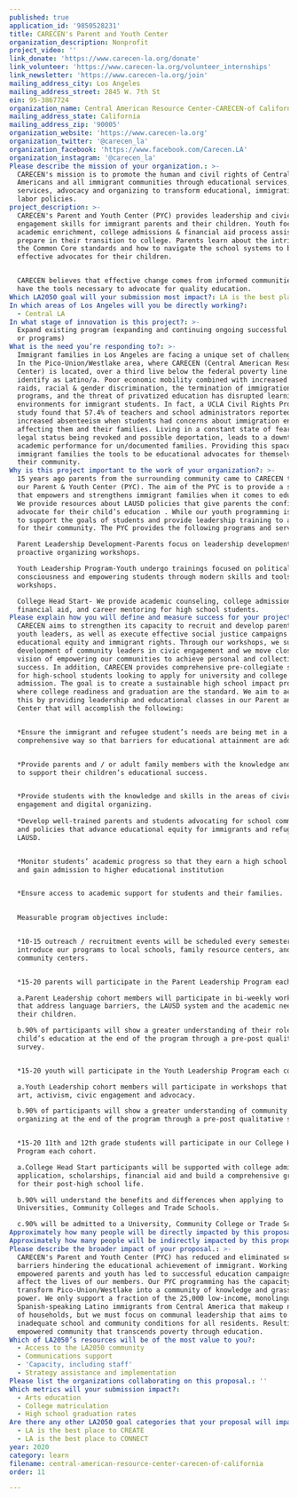 ```yaml
---
published: true
application_id: '9850528231'
title: CARECEN's Parent and Youth Center
organization_description: Nonprofit
project_video: ''
link_donate: 'https://www.carecen-la.org/donate'
link_volunteer: 'https://www.carecen-la.org/volunteer_internships'
link_newsletter: 'https://www.carecen-la.org/join'
mailing_address_city: Los Angeles
mailing_address_street: 2845 W. 7th St
ein: 95-3867724
organization_name: Central American Resource Center-CARECEN-of California
mailing_address_state: California
mailing_address_zip: '90005'
organization_website: 'https://www.carecen-la.org'
organization_twitter: '@carecen_la'
organization_facebook: 'https://www.facebook.com/Carecen.LA'
organization_instagram: '@carecen_la'
Please describe the mission of your organization.: >-
  CARECEN's mission is to promote the human and civil rights of Central
  Americans and all immigrant communities through educational services, legal
  services, advocacy and organizing to transform educational, immigration and
  labor policies.
project_description: >-
  CARECEN's Parent and Youth Center (PYC) provides leadership and civic
  engagement skills for immigrant parents and their children. Youth focus on
  academic enrichment, college admissions & financial aid process assistance to
  prepare in their transition to college. Parents learn about the intricacies of
  the Common Core standards and how to navigate the school systems to be
  effective advocates for their children.


  CARECEN believes that effective change comes from informed communities who
  have the tools necessary to advocate for quality education. 
Which LA2050 goal will your submission most impact?: LA is the best place to LEARN
In which areas of Los Angeles will you be directly working?:
  - Central LA
In what stage of innovation is this project?: >-
  Expand existing program (expanding and continuing ongoing successful projects
  or programs)
What is the need you’re responding to?: >-
  Immigrant families in Los Angeles are facing a unique set of challenges today.
  In the Pico-Union/Westlake area, where CARECEN (Central American Resource
  Center) is located, over a third live below the federal poverty line and 65%
  identify as Latino/a. Poor economic mobility combined with increased ICE
  raids, racial & gender discrimination, the termination of immigration relief
  programs, and the threat of privatized education has disrupted learning
  environments for immigrant students. In fact, a UCLA Civil Rights Project
  study found that 57.4% of teachers and school administrators reported
  increased absenteeism when students had concerns about immigration enforcement
  affecting them and their families. Living in a constant state of fear over
  legal status being revoked and possible deportation, leads to a downturn in
  academic performance for un/documented families. Providing this space gives
  immigrant families the tools to be educational advocates for themselves and
  their community.
Why is this project important to the work of your organization?: >-
  15 years ago parents from the surrounding community came to CARECEN to develop
  our Parent & Youth Center (PYC). The aim of the PYC is to provide a safe space
  that empowers and strengthens immigrant families when it comes to education.
  We provide resources about LAUSD policies that give parents the confidence to
  advocate for their child’s education . While our youth programming is designed
  to support the goals of students and provide leadership training to advocate
  for their community. The PYC provides the following programs and services: 

  Parent Leadership Development-Parents focus on leadership development and
  proactive organizing workshops.

  Youth Leadership Program-Youth undergo trainings focused on political
  consciousness and empowering students through modern skills and tools
  workshops.

  College Head Start- We provide academic counseling, college admission support,
  financial aid, and career mentoring for high school students.
Please explain how you will define and measure success for your project.: >
  CARECEN aims to strengthen its capacity to recruit and develop parent and
  youth leaders, as well as execute effective social justice campaigns for
  educational equity and immigrant rights. Through our workshops, we support the
  development of community leaders in civic engagement and we move closer to our
  vision of empowering our communities to achieve personal and collective
  success. In addition, CARECEN provides comprehensive pre-collegiate services
  for high-school students looking to apply for university and college
  admission. The goal is to create a sustainable high school impact program
  where college readiness and graduation are the standard. We aim to achieve
  this by providing leadership and educational classes in our Parent and Youth
  Center that will accomplish the following: 


  *Ensure the immigrant and refugee student’s needs are being met in a
  comprehensive way so that barriers for educational attainment are addressed.


  *Provide parents and / or adult family members with the knowledge and skills
  to support their children’s educational success.


  *Provide students with the knowledge and skills in the areas of civic
  engagement and digital organizing.
   
  *Develop well-trained parents and students advocating for school communities
  and policies that advance educational equity for immigrants and refugees in
  LAUSD.


  *Monitor students’ academic progress so that they earn a high school diploma
  and gain admission to higher educational institution


  *Ensure access to academic support for students and their families.

   
  Measurable program objectives include: 


  *10-15 outreach / recruitment events will be scheduled every semester to
  introduce our programs to local schools, family resource centers, and
  community centers.


  *15-20 parents will participate in the Parent Leadership Program each cohort.

  a.Parent Leadership cohort members will participate in bi-weekly workshops
  that address language barriers, the LAUSD system and the academic needs of
  their children.

  b.90% of participants will show a greater understanding of their role in their
  child’s education at the end of the program through a pre-post qualitative
  survey.


  *15-20 youth will participate in the Youth Leadership Program each cohort. 

  a.Youth Leadership cohort members will participate in workshops that cover
  art, activism, civic engagement and advocacy.

  b.90% of participants will show a greater understanding of community / digital
  organizing at the end of the program through a pre-post qualitative survey.


  *15-20 11th and 12th grade students will participate in our College Head Start
  Program each cohort. 

  a.College Head Start participants will be supported with college admissions
  application, scholarships, financial aid and build a comprehensive growth plan
  for their post-high school life.

  b.90% will understand the benefits and differences when applying to
  Universities, Community Colleges and Trade Schools.

  c.90% will be admitted to a University, Community College or Trade School.
Approximately how many people will be directly impacted by this proposal?: '350'
Approximately how many people will be indirectly impacted by this proposal?: '200'
Please describe the broader impact of your proposal.: >-
  CARECEN's Parent and Youth Center (PYC) has reduced and eliminated several
  barriers hindering the educational achievement of immigrant. Working alongside
  empowered parents and youth has led to successful education campaigns that
  affect the lives of our members. Our PYC programming has the capacity to
  transform Pico-Union/Westlake into a community of knowledge and grassroots
  power. We only support a fraction of the 25,000 low-income, monolingual
  Spanish-speaking Latino immigrants from Central America that makeup nearly 65%
  of households, but we must focus on communal leadership that aims to change
  inadequate school and community conditions for all residents. Resulting in an
  empowered community that transcends poverty through education.
Which of LA2050’s resources will be of the most value to you?:
  - Access to the LA2050 community
  - Communications support
  - 'Capacity, including staff'
  - Strategy assistance and implementation
Please list the organizations collaborating on this proposal.: ''
Which metrics will your submission impact?:
  - Arts education
  - College matriculation
  - High school graduation rates
Are there any other LA2050 goal categories that your proposal will impact?:
  - LA is the best place to CREATE
  - LA is the best place to CONNECT
year: 2020
category: learn
filename: central-american-resource-center-carecen-of-california
order: 11

---
```

